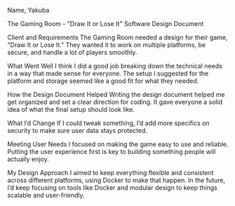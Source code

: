 Name, Yakuba

The Gaming Room - "Draw It or Lose It" Software Design Document

Client and Requirements
The Gaming Room needed a design for their game, "Draw It or Lose It." 
They wanted it to work on multiple platforms, be secure, and handle a lot of players smoothly.

What Went Well
I think I did a good job breaking down the technical needs in a way that made sense for everyone. 
The setup I suggested for the platform and storage seemed like a good fit for what they needed.

How the Design Document Helped
Writing the design document helped me get organized and set a clear direction for coding. 
It gave everyone a solid idea of what the final setup should look like.

What I’d Change
If I could tweak something, 
I’d add more specifics on security to make sure user data stays protected.

Meeting User Needs
I focused on making the game easy to use and reliable. 
Putting the user experience first is key to building something people will actually enjoy.

My Design Approach
I aimed to keep everything flexible and consistent across different platforms, using Docker to make that happen. 
In the future, I’d keep focusing on tools like Docker and modular design to keep things scalable and user-friendly.
